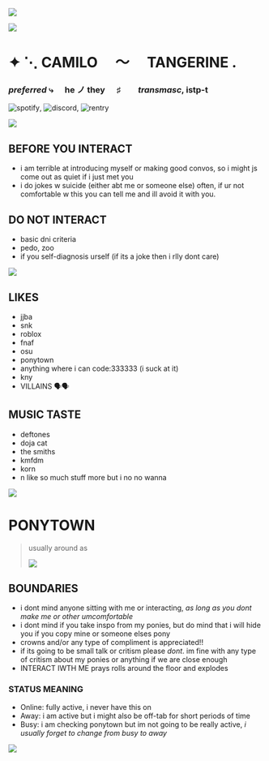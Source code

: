 

![](https://64.media.tumblr.com/d5d16a7847965f2d864108dc3f034bc4/6468d1b912a28cc0-e7/s500x750/866c0b034d12e7d3820e3213ebb2dc2961dd70b4.pnj)

![](https://media.discordapp.net/attachments/773077098029776916/1212868551367598080/Untitled272_20240229150414.png?ex=65f366dc&is=65e0f1dc&hm=dd0f68a7ac48458a154351266a659420a5f898d29afdf53dbced3a215675d41b&=&format=webp&quality=lossless)



# ✦ ⋱ CAMILO  〜     TANGERINE .
### *preferred* ⤷ ㅤ **he** ノ **they**  ㅤ  ♯ ㅤㅤ*transmasc*,  istp-t 
![spotify](https://open.spotify.com/user/31i7vclqadwhm65lvqzjuatyc3iq?si=4aedffdbae14461b), ![discord](https://discord.com/users/771868910844117002), ![rentry](https://rentry.co/rromantictangerine)


![](https://64.media.tumblr.com/d615581e504a361a1f0a4387e4252f3d/981e193c1ba2a2e0-24/s500x750/579e8e2914d2f835ae293c64d30053e90231acc2.gifv)

## BEFORE YOU INTERACT
- i am terrible at introducing myself or making good convos, so i might js come out as quiet if i just met you
- i do jokes w suicide (either abt me or someone else) often, if ur not comfortable w this you can tell me and ill avoid it with you. 

## DO **NOT** INTERACT 
- basic dni criteria
- pedo, zoo
- if you self-diagnosis urself (if its a joke then i rlly dont care)

![](https://64.media.tumblr.com/c4dae9b43ba10cf9ace129b36b2ee5e9/76d8d2234287670b-e2/s250x400/cd95d96f45636748363b39b7a9bdbb0dd11a0799.gifv)

## LIKES
- jjba
- snk
- roblox
- fnaf
- osu
- ponytown
- anything where i can code:333333 (i suck at it)
- kny
- VILLAINS 🗣🗣

## MUSIC TASTE
- deftones
- doja cat
- the smiths
- kmfdm
- korn
- n like so much stuff more but i no no wanna

![](https://64.media.tumblr.com/4b8eaa39b1dc97b6f5241b045b5ca9ec/0d9d6392a423e969-0c/s500x750/a79a060e378bce57436289dfda93f6239beb670b.gifv)

# PONYTOWN

> usually around as
> 
> ![](https://media.discordapp.net/attachments/773077098029776916/1212894705562427472/ezgif-1-2d49fda1f6.gif?ex=65f37f38&is=65e10a38&hm=fa2bbfcf128225a72bbed55f7a83f99ecb9995e13a9ba176b39daafa191b4d26&=)

## BOUNDARIES
- i dont mind anyone sitting with me or interacting, *as long as you dont make me or other umcomfortable*
- i dont mind if you take inspo from my ponies, but do mind that i will hide you if you copy mine or someone elses pony
- crowns and/or any type of compliment is appreciated!!
- if its going to be small talk or critism please *dont*. im fine with any type of critism about my ponies or anything if we are close enough
- INTERACT IWTH ME prays rolls around the floor and explodes

### STATUS MEANING
- Online: fully active, i never have this on
- Away: i am active but i might also be off-tab for short periods of time
- Busy: i am checking ponytown but im not going to be really active, *i usually forget to change from busy to away*

![](https://64.media.tumblr.com/2fc92959e65e044919394f254d3043ea/197f12fa82e27886-44/s500x750/610c63f8ea9d79c060fc6caa99e63003ad6b4224.gifv)
